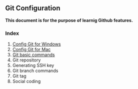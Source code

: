 ## Git Configuration

**This document is for the purpose of learnig Github features.**


### Index
1. [Config Git for Windows](config-git-for-windows.md)
2. [Config Git for Mac](config-git-for-mac.md)
3. [Git basic commands](git-basic-commands.md)
4. Git repository
5. Generating SSH key
6. Git branch commands
7. Git tag
8. Social coding 

